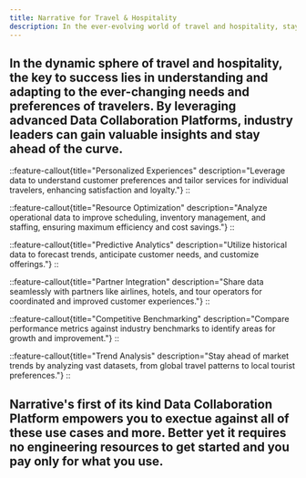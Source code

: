 ```yaml
---
title: Narrative for Travel & Hospitality
description: In the ever-evolving world of travel and hospitality, staying ahead means embracing innovation. Data Collaboration Platforms offer a chance to harness the power of data for strategic decision making, engaging customer experiences, and operational excellence.
---
```


## In the dynamic sphere of travel and hospitality, the key to success lies in understanding and adapting to the ever-changing needs and preferences of travelers. By leveraging advanced Data Collaboration Platforms, industry leaders can gain valuable insights and stay ahead of the curve. 

::feature-callout{title="Personalized Experiences" description="Leverage data to understand customer preferences and tailor services for individual travelers, enhancing satisfaction and loyalty."}
::

::feature-callout{title="Resource Optimization" description="Analyze operational data to improve scheduling, inventory management, and staffing, ensuring maximum efficiency and cost savings."}
::

::feature-callout{title="Predictive Analytics" description="Utilize historical data to forecast trends, anticipate customer needs, and customize offerings."}
::

::feature-callout{title="Partner Integration" description="Share data seamlessly with partners like airlines, hotels, and tour operators for coordinated and improved customer experiences."}
::

::feature-callout{title="Competitive Benchmarking" description="Compare performance metrics against industry benchmarks to identify areas for growth and improvement."}
::

::feature-callout{title="Trend Analysis" description="Stay ahead of market trends by analyzing vast datasets, from global travel patterns to local tourist preferences."}
::

## Narrative's first of its kind Data Collaboration Platform empowers you to exectue against all of these use cases and more. Better yet it requires no engineering resources to get started and you pay only for what you use.